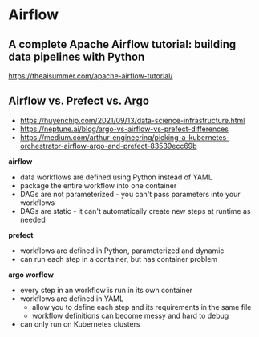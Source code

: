 # Airflow

## A complete Apache Airflow tutorial: building data pipelines with Python
https://theaisummer.com/apache-airflow-tutorial/

## Airflow vs. Prefect vs. Argo
- https://huyenchip.com/2021/09/13/data-science-infrastructure.html
- https://neptune.ai/blog/argo-vs-airflow-vs-prefect-differences
- https://medium.com/arthur-engineering/picking-a-kubernetes-orchestrator-airflow-argo-and-prefect-83539ecc69b

**airflow**
- data workflows are defined using Python instead of YAML
- package the entire workflow into one container
- DAGs are not parameterized - you can't pass parameters into your workflows
- DAGs are static - it can't automatically create new steps at runtime as needed

**prefect**
-  workflows are defined in Python, parameterized and dynamic
-  can run each step in a container, but has container problem

**argo worflow**
- every step in an workflow is run in its own container
- workflows are defined in YAML
  - allow you to define each step and its requirements in the same file
  - workflow definitions can become messy and hard to debug
- can only run on Kubernetes clusters
